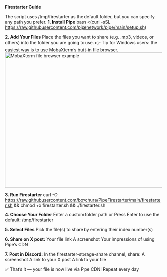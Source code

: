 **Firestarter Guide**

The script uses /tmp/firestarter as the default folder, but you can specify any path you prefer.
**1. Install Pipe**
bash <(curl -sSL https://raw.githubusercontent.com/pipenetwork/pipe/main/setup.sh)

**2. Add Your Files**
Place the files you want to share (e.g. .mp3, videos, or others) into the folder you are going to use.
👉 Tip for Windows users: the easiest way is to use MobaXterm’s built-in file browser.
<img width="904" height="436" alt="MobaXterm file browser example" src="https://github.com/user-attachments/assets/5a2a8141-4a70-4f42-a4fb-5fc140129ad7" />

**3. Run Firestarter**
curl -O https://raw.githubusercontent.com/boychura/PipeFirestarter/main/firestarter.sh && chmod +x firestarter.sh && ./firestarter.sh

**4. Choose Your Folder**
Enter a custom folder path or
Press Enter to use the default: /tmp/firestarter

**5. Select Files**
Pick the file(s) to share by entering their index number(s)

**6. Share on X post:**
Your file link
A screenshot
Your impressions of using Pipe’s CDN

**7. Post in Discord:**
In the firestarter-storage-share channel, share:
A screenshot
A link to your X post
A link to your file

✅ That’s it — your file is now live via Pipe CDN!
Repeat every day
